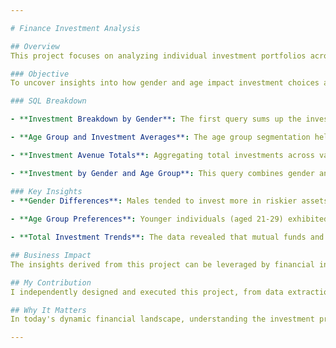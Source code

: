 ```yaml
---

# Finance Investment Analysis

## Overview
This project focuses on analyzing individual investment portfolios across various financial products such as mutual funds, equity markets, government bonds, and fixed deposits. The analysis was performed to identify key investment patterns across different age groups and genders, providing a holistic view of investment trends.

### Objective
To uncover insights into how gender and age impact investment choices and identify opportunities for more tailored financial advice based on these characteristics.

### SQL Breakdown

- **Investment Breakdown by Gender**: The first query sums up the investments across several avenues for different genders. This provides a snapshot of the financial behaviors exhibited by males and females across diverse investment products.

- **Age Group and Investment Averages**: The age group segmentation helps reveal which demographic tends to invest in specific products, shedding light on how investment behavior shifts as people move through different life stages.

- **Investment Avenue Totals**: Aggregating total investments across various financial products provides clarity on which investment types are more popular.

- **Investment by Gender and Age Group**: This query combines gender and age to uncover deeper insights about the investment habits of specific demographic groups, offering a dual perspective on financial behaviors.

### Key Insights
- **Gender Differences**: Males tended to invest more in riskier assets like equity markets, while females showed a higher tendency to invest in safer assets like fixed deposits and PPF.
  
- **Age Group Preferences**: Younger individuals (aged 21-29) exhibited a higher preference for mutual funds and equity markets, while those in the 30-35 age group leaned towards fixed deposits and government bonds.

- **Total Investment Trends**: The data revealed that mutual funds and fixed deposits consistently attracted the highest amount of investments, indicating a balanced interest in both high-risk and low-risk investment options.

## Business Impact
The insights derived from this project can be leveraged by financial institutions to develop more personalized investment portfolios. By understanding the nuanced preferences of different demographic groups, they can offer products that resonate better with their clients' financial goals.

## My Contribution
I independently designed and executed this project, from data extraction and cleaning to formulating and optimizing SQL queries for insightful analysis. This project demonstrates my ability to handle complex datasets, identify trends, and deliver actionable insights.

## Why It Matters
In today's dynamic financial landscape, understanding the investment preferences of individuals is crucial for financial advisors, banks, and fintech companies. By tailoring services based on data-driven insights, these entities can increase customer satisfaction, retention, and profitability.

---
```

